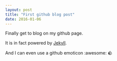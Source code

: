 ```yaml
---
layout: post
title: "First github blog post"
date: 2016-01-06
---
```


Finally get to blog on my github page.

It is in fact powered by [Jekyll](http://jekyllrb.com).

And I can even use a github emoticon :awesome: :rock:
